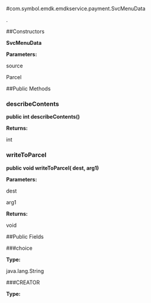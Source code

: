 #com.symbol.emdk.emdkservice.payment.SvcMenuData

.



##Constructors

**SvcMenuData**



**Parameters:**

source



Parcel

##Public Methods

### describeContents

**public int describeContents()**



**Returns:**

int

### writeToParcel

**public void writeToParcel( dest,  arg1)**



**Parameters:**

dest

arg1

**Returns:**

void

##Public Fields

###choice



**Type:**

java.lang.String

###CREATOR



**Type:**

<any>

